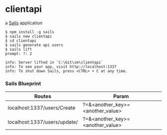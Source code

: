 # clientapi

a [Sails](http://sailsjs.org) application

```console
$ npm install -g sails
$ sails new clientapi
$ cd clientapi
$ sails generate api users
$ sails lift
prompt: ?: 2

info: Server lifted in `C:\Git\sm\clientapi`
info: To see your app, visit http://localhost:1337
info: To shut down Sails, press <CTRL> + C at any time.
```

### Sails Blueprint

Routes | Param
--- | ---
localhost:1337/users/Create | ?<key>=<value>&<another_key>=<another_value>
localhost:1337/users/update/ | <id>?<key>=<value>&<another_key>=<another_value>
